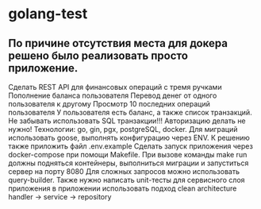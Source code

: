 # golang-test

## По причине отсутствия места для докера решено было реализовать просто приложение.

Сделать REST API для финансовых операций с тремя ручками
Пополнение баланса пользователя
Перевод денег от одного пользователя к другому
Просмотр 10 последних операций пользователя
У пользователя есть баланс, а также список транзакций. Не забывать использовать SQL транзакции!!!
Авторизацию делать не нужно!
Технологии: go, gin, pgx, postgreSQL, docker. Для миграций использовать goose, выполнять конфигурацию через ENV. К решению также приложить файл .env.example
Сделать запуск приложения через docker-compose при помощи Makefile. При вызове команды make run должны подняться контейнеры, выполниться миграции и запуститься сервер на порту 8080
Для сложных запросов можно использовать query-builder. Также нужно написать unit-тесты для сервисного слоя приложения
в приложении использовать подход clean architecture
handler -> service -> repository